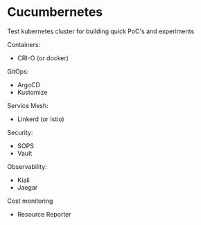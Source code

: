# Cucumbernetes

Test kubernetes cluster for building quick PoC's and experiments

Containers:
* CRI-O (or docker)

GitOps:
* ArgoCD
* Kustomize

Service Mesh:
* Linkerd (or Istio)

Security:
* SOPS
* Vault

Observability:
* Kiali
* Jaegar

Cost monitoring
* Resource Reporter
